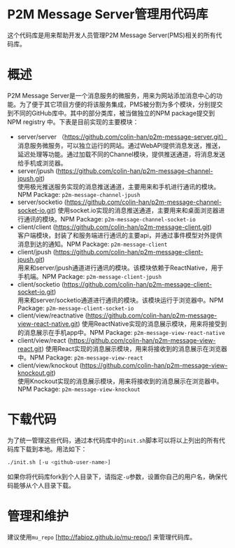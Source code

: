 # P2M Message Server管理用代码库
这个代码库是用来帮助开发人员管理P2M Message Server(PMS)相关的所有代码库。

# 概述
P2M Message Server是一个消息服务的微服务，用来为网站添加消息中心的功能。为了便于其它项目方便的将该服务集成，PMS被分割为多个模块，分别提交到不同的GitHub库中。其中的部分类库，被当做独立的NPM package提交到NPM registry 中。下表是目前实现的主要模块：

* server/server （https://github.com/colin-han/p2m-message-server.git）  
消息服务微服务，可以独立运行的网站。通过WebAPI提供消息发送，推送，延迟处理等功能。通过加载不同的Channel模块，提供推送通道，将消息发送给手机或浏览器。
* server/jpush (https://github.com/colin-han/p2m-message-channel-jpush.git)  
使用极光推送服务实现的消息推送通道，主要用来和手机进行通讯的模块。NPM Package: `p2m-message-channel-jpush`
* server/socketio (https://github.com/colin-han/p2m-message-channel-socket-io.git)
使用socket.io实现的消息推送通道，主要用来和桌面浏览器进行通讯的模块。NPM Package: `p2m-message-channel-socket-io`
* client/client (https://github.com/colin-han/p2m-message-client.git)  
客户端模块，封装了和服务端进行通讯的主要api，并通过事件模型对外提供消息到达的通知。NPM Package: `p2m-message-client`
* client/jpush (https://github.com/colin-han/p2m-message-client-jpush.git)  
用来和server/jpush通道进行通讯的模块。该模块依赖于ReactNative，用于手机端。NPM Package: `p2m-message-client-jpush`
* client/socketio (https://github.com/colin-han/p2m-message-client-socket-io.git)  
用来和server/socketio通道进行通讯的模块。该模块运行于浏览器中。NPM Package: `p2m-message-client-socket-io`
* client/view/reactnative (https://github.com/colin-han/p2m-message-view-react-native.git)
使用ReactNative实现的消息展示模块，用来将接受到的消息展示在手机app中。NPM Package: `p2m-message-view-react-native`
* client/view/react (https://github.com/colin-han/p2m-message-view-react.git)
使用React实现的消息展示模块，用来将接收到的消息展示在浏览器中。NPM Package: `p2m-message-view-react`
* client/view/knockout (https://github.com/colin-han/p2m-message-view-knockout.git)  
使用Knockout实现的消息展示模块，用来将接收到的消息展示在浏览器中。NPM Package: `p2m-message-view-knockout`

# 下载代码
为了统一管理这些代码，通过本代码库中的`init.sh`脚本可以将以上列出的所有代码库下载到本地。用法如下：

``` bash
./init.sh [-u <github-user-name>]
```

如果你将代码库fork到个人目录下，请指定`-u`参数，设置你自己的用户名，确保代码能够从个人目录下载。

# 管理和维护
建议使用`mu_repo` [http://fabioz.github.io/mu-repo/] 来管理代码库。
